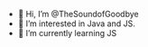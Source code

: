- 👋 Hi, I’m @TheSoundofGoodbye
- 👀 I’m interested in Java and JS.
- 🌱 I’m currently learning JS

<!---
TheSoundofGoodbye/TheSoundofGoodbye is a ✨ special ✨ repository because its `README.md` (this file) appears on your GitHub profile.
You can click the Preview link to take a look at your changes.
--->
